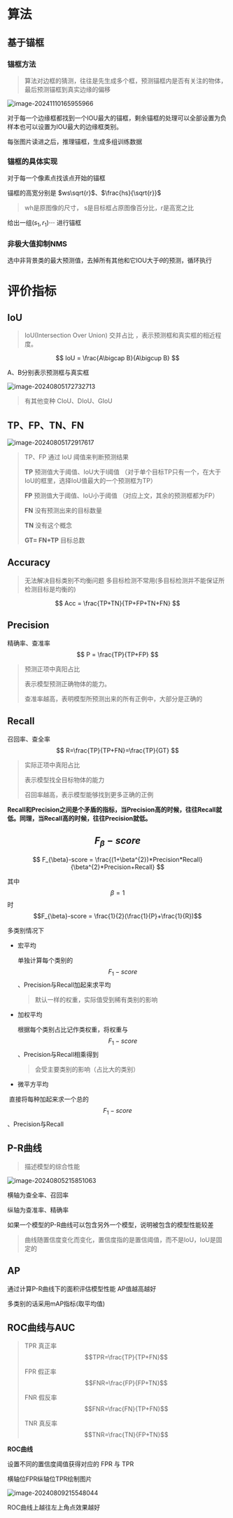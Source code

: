 # 算法

## 基于锚框

### 锚框方法

> 算法对边框的猜测，往往是先生成多个框，预测锚框内是否有关注的物体，最后预测锚框到真实边缘的偏移

![image-20241110165955966](https://raw.githubusercontent.com/Thislu13/image_save/main/notebook/202411101700058.png)

对于每一个边缘框都找到一个IOU最大的锚框，剩余锚框的处理可以全部设置为负样本也可以设置为IOU最大的边缘框类别。

每张图片读进之后，推理锚框，生成多组训练数据

### 锚框的具体实现

对于每一个像素点找该点开始的锚框

锚框的高宽分别是 $ws\sqrt{r}$、$\frac{hs}{\sqrt{r}}$

> wh是原图像的尺寸， s是目标框占原图像百分比，r是高宽之比

给出一组$(s_{1}, r_{1})\cdots$ 进行锚框

  



### 非极大值抑制NMS 

选中非背景类的最大预测值，去掉所有其他和它IOU大于$\theta$的预测，循环执行

# 评价指标

## IoU

> IoU(Intersection Over Union) 交并占比 ，表示预测框和真实框的相近程度。

$$
IoU =  \frac{A\bigcap B}{A\bigcup B}
$$

A、B分别表示预测框与真实框

![image-20240805172732713](https://raw.githubusercontent.com/Thislu13/image_save/main/notebook/202408051727491.png)

> 有其他变种 CIoU、DIoU、GIoU

## TP、FP、TN、FN

![image-20240805172917617](https://raw.githubusercontent.com/Thislu13/image_save/main/notebook/202408051729237.png)

>  TP、FP 通过 IoU 阈值来判断预测结果
>
> **TP** 预测值大于阈值、IoU大于I阈值 （对于单个目标TP只有一个，在大于IoU的框里，选择IoU值最大的一个预测框为TP）
>
> **FP** 预测值大于阈值、IoU小于阈值 （对应上文，其余的预测框都为FP）
>
> **FN** 没有预测出来的目标数量
>
> **TN** 没有这个概念
>
> **GT= FN+TP**  目标总数

## Accuracy

> 无法解决目标类别不均衡问题 多目标检测不常用(多目标检测并不能保证所检测目标是均衡的)

$$
Acc = \frac{TP+TN}{TP+FP+TN+FN}
$$

## Precision

精确率、查准率   
$$
P = \frac{TP}{TP+FP}
$$

> 预测正项中真阳占比
>
> 表示模型预测正确物体的能力。
>
> 查准率越高，表明模型所预测出来的所有正例中，大部分是正确的

## Recall

召回率、查全率
$$
R=\frac{TP}{TP+FN}=\frac{TP}{GT}
$$

> 实际正项中真阳占比
>
> 表示模型找全目标物体的能力
>
> 召回率越高，表示模型能够找到更多正确的正例

**Recall和Precision之间是个矛盾的指标，当Precision高的时候，往往Recall就低。同理，当Recall高的时候，往往Precision就低。**

## $$F_{\beta}-score$$

$$
F_{\beta}-score = \frac{(1+\beta^{2})*Precision*Recall}{\beta^{2}*Precision+Recall}
$$

其中$$\beta = 1$$时 $$F_{\beta}-score = \frac{1}{2}(\frac{1}{P}+\frac{1}{R})$$ 

多类别情况下

* 宏平均

  单独计算每个类别的$$F_{1}-score$$、Precision与Recall加起来求平均

  > 默认一样的权重，实际值受到稀有类别的影响

* 加权平均

  根据每个类别占比记作类权重，将权重与 $$F_{1}-score$$、Precision与Recall相乘得到

  > 会受主要类别的影响（占比大的类别）

* 微平方平均

​	直接将每种加起来求一个总的 $$F_{1}-score$$、Precision与Recall

## P-R曲线

> 描述模型的综合性能

![image-20240805215851063](https://raw.githubusercontent.com/Thislu13/image_save/main/notebook/202408052158302.png)

横轴为查全率、召回率

纵轴为查准率、精确率

如果一个模型的P-R曲线可以包含另外一个模型，说明被包含的模型性能较差

> 曲线随置信度变化而变化，置信度指的是置信阈值，而不是IoU，IoU是固定的

## AP

通过计算P-R曲线下的面积评估模型性能 AP值越高越好

多类别的话采用mAP指标(取平均值)

## ROC曲线与AUC

>TPR   真正率  $$TPR=\frac{TP}{TP+FN}$$
>
>FPR   假正率 $$FNR=\frac{FP}{FP+TN}$$
>
>FNR  假反率 $$FNR=\frac{FN}{TP+FN}$$
>
>TNR  真反率 $$TNR=\frac{TN}{FP+TN}$$

**ROC曲线** 

设置不同的置信度阈值获得对应的 FPR 与 TPR 

横轴位FPR纵轴位TPR绘制图片

![image-20240809215548044](https://raw.githubusercontent.com/Thislu13/image_save/main/notebook/202408092155672.png)

ROC曲线上越往左上角点效果越好
